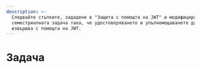 ```yaml
---
description: >-
  Следвайте стъпките, зададени в "Защита с помощта на JWT" и модифицирайте
  семестриалната задача така, че удостоверяването и упълномощаването да се
  извършва с помощта на JWT.
---
```


# Задача

